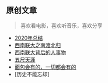 ## 原创文章

> 喜欢看电影，喜欢听音乐，喜欢分享

- [2020年总结](wechat/2020end.md)
- [西南联大之南渡北归](https://mp.weixin.qq.com/s/CaukbmobWx8RD8ivpZox4Q)
- [西南联大背后的人事物](https://mp.weixin.qq.com/s/j0VnL0Cc6HhsLhLAFMva_w)
- [五尺天涯](https://mp.weixin.qq.com/s/l6I85C7c2ppqXJY4HQilAg)
- [面包会有的，一切都会有的](https://mp.weixin.qq.com/s/vgJJhtM4zyoMEP2RIPF8pg)
- [历史不能忘却]

